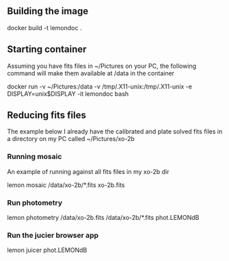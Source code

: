 ## Building the image

docker build -t lemondoc .

## Starting container

Assuming you have fits files in ~/Pictures on your PC, the following command will make them available at /data in the container

docker run -v ~/Pictures:/data -v /tmp/.X11-unix:/tmp/.X11-unix -e DISPLAY=unix$DISPLAY -it lemondoc bash

## Reducing fits files

The example below I already have the calibrated and plate solved fits files in a directory on my PC called ~/Pictures/xo-2b

### Running mosaic

An example of running against all fits files in my xo-2b dir

lemon mosaic /data/xo-2b/*.fits xo-2b.fits

### Run photometry

lemon photometry /data/xo-2b.fits /data/xo-2b/*.fits phot.LEMONdB

### Run the jucier browser app

lemon juicer phot.LEMONdB


